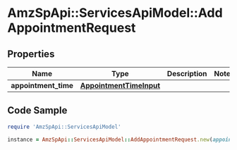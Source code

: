 # AmzSpApi::ServicesApiModel::AddAppointmentRequest

## Properties

Name | Type | Description | Notes
------------ | ------------- | ------------- | -------------
**appointment_time** | [**AppointmentTimeInput**](AppointmentTimeInput.md) |  | 

## Code Sample

```ruby
require 'AmzSpApi::ServicesApiModel'

instance = AmzSpApi::ServicesApiModel::AddAppointmentRequest.new(appointment_time: null)
```


